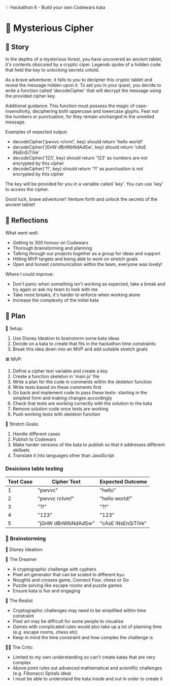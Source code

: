 ✨ Hackathon 6 - Build your own Codewars kata

# 📜 Mysterious Cipher

## 📖 Story

In the depths of a mysterious forest, you have uncovered an ancient tablet, it's contents obscured by a cryptic ciper. Legends spoke of a hidden code that held the key to unlocking secrets untold.

As a brave adventurer, it falls to you to decipher this cryptic tablet and reveal the message hidden upon it. To aid you in your quest, you decide to write a function called 'decodeCipher' that will decrypt the message using the provided cipher key.

Additional guidance: This function must possess the magic of case-insensitivity, deciphering both uppercase and lowercase glyphs. Fear not the numbers or punctuation, for they remain unchanged in the unveiled message.

Examples of expected output:

- decodeCipher('pwvvc rclvm!', key) should return 'hello world!'
- decodeCipher('jGnW dBnWbNdAdSw', key) should return 'cAsE iNsEnSiTiVe'
- decodeCipher('123', key) should return '123' as numbers are not encrypted by this cipher
- decodeCipher('?!', key) should return '?!' as punctuation is not encrypted by this cipher

The key will be provided for you in a variable called 'key'. You can use 'key' to access the cipher.

Good luck, brave adventurer! Venture forth and unlock the secrets of the ancient tablet!

## 💭 Reflections

What went well:

- Getting to 300 honour on Codewars
- Thorough brainstorming and planning
- Talking through our projects together as a group for ideas and support
- Hitting MVP targets and being able to work on stretch goals
- Open and honest communication within the team, everyone was lovely!

Where I could improve:

- Don't panic when something isn't working as expected, take a break and try again or ask my team to look with me
- Take more breaks, it's harder to enforce when working alone
- Increase the complexity of the initial kata

## 📝 Plan

🏁 Setup:

1. Use Disney Ideation to brainstorm some kata ideas
2. Decide on a kata to create that fits in the hackathon time constraints
3. Break this idea down into an MVP and add suitable stretch goals

🛠️ MVP:

1. Define a cipher text variable and create a key
2. Create a function skeleton in 'main.js' file
3. Write a plan for the code in comments within the skeleton function
4. Write tests based on these comments first
5. Go back and implement code to pass these tests- starting in the simplest form and making changes accordingly
6. Check that tests are working correctly with the solution to the kata
7. Remove solution code once tests are working
8. Push working tests with skeleton function

🚀 Stretch Goals:

1. Handle different cases
2. Publish to Codewars
3. Make harder versions of the kata to publish so that it addresses different skillsets
4. Translate it into languages other than JavaScript

### Desicions table testing

| Test Case | Cipher Text        | Expected Outcome   |
| --------- | ------------------ | ------------------ |
| 1         | "pwvvc"            | "hello"            |
| 2         | "pwvvc rclvm!"     | "hello world!"     |
| 3         | "?!"               | "?!"               |
| 4         | "123"              | "123"              |
| 5         | "jGnW dBnWbNdAdSw" | "cAsE iNsEnSiTiVe" |

### 🧠 Brainstorming

🏰 Disney Ideation:

🌟 The Dreamer

- A cryptographic challenge with cyphers
- Pixel art generator that can be scaled to different kyu
- Noughts and crosses game, Connect Four, chess or Go
- Puzzle solving like escape rooms and puzzle games
- Ensure kata is fun and engaging

🤔 The Realist

- Cryptographic challenges may need to be simplified within time constraint
- Pixel art may be difficult for some people to visualise
- Games with complicated rules would also take up a lot of planning time (e.g. escape rooms, chess etc)
- Keep in mind the time constraint and how complex the challenge is

🕵️‍♂️ The Critic

- Limited to my own understanding so can't create katas that are very complex
- Above point rules out advanced mathematical and scientific challenges (e.g. Fibonacci Spirals idea)
- I must be able to understand the kata inside and out in order to create it
